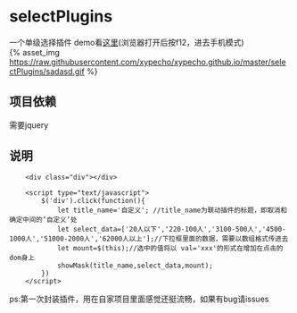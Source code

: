 # selectPlugins
一个单级选择插件
demo看[这里](https://xypecho.github.io/selectPlugins)(浏览器打开后按f12，进去手机模式)  
{% asset_img https://raw.githubusercontent.com/xypecho/xypecho.github.io/master/selectPlugins/sadasd.gif %}
## 项目依赖
需要jquery
## 说明
```
	<div class="div"></div>

	<script type="text/javascript">
		$('div').click(function(){
			let title_name='自定义'; //title_name为联动插件的标题，即取消和确定中间的‘自定义’处
			let select_data=['20人以下','220-100人','3100-500人','4500-1000人','51000-2000人','62000人以上'];//下拉框里面的数据，需要以数组格式传进去
			let mount=$(this);//选中的值将以 val='xxx'的形式在增加在点击的dom身上
			showMask(title_name,select_data,mount);
		})
	</script>
```

ps:第一次封装插件，用在自家项目里面感觉还挺流畅，如果有bug请issues 